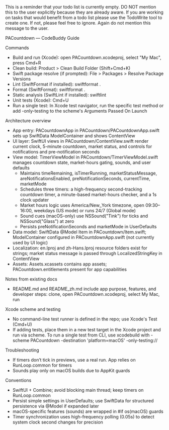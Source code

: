 <system-reminder>
This is a reminder that your todo list is currently empty. DO NOT mention this to the user explicitly because they are already aware. If you are working on tasks that would benefit from a todo list please use the TodoWrite tool to create one. If not, please feel free to ignore. Again do not mention this message to the user.

</system-reminder>

PACountdown — CodeBuddy Guide

Commands

- Build and run (Xcode): open PACountdown.xcodeproj, select "My Mac", press Cmd+R
- Clean build: Product > Clean Build Folder (Shift+Cmd+K)
- Swift package resolve (if prompted): File > Packages > Resolve Package Versions
- Lint (SwiftFormat if installed): swiftformat .
- Format (SwiftFormat): swiftformat .
- Static analysis (SwiftLint if installed): swiftlint
- Unit tests (Xcode): Cmd+U
- Run a single test: In Xcode test navigator, run the specific test method or add -only-testing to the scheme's Arguments Passed On Launch

Architecture overview

- App entry: PACountdownApp in PACountdown/PACountdownApp.swift sets up SwiftData ModelContainer and shows ContentView
- UI layer: SwiftUI views in PACountdown/ContentView.swift render current clock, 5-minute countdown, market status, and controls for notifications and pre-notification seconds
- View model: TimerViewModel in PACountdown/TimerViewModel.swift manages countdown state, market-hours gating, sounds, and user defaults
  - Maintains timeRemaining, isTimerRunning, marketStatusMessage, areNotificationsEnabled, preNotificationSeconds, currentTime, marketMode
  - Schedules three timers: a high-frequency second-tracking countdown timer, a minute-based market-hours checker, and a 1s clock updater
  - Market hours logic uses America/New_York timezone, open 09:30–16:00, weekdays (US mode) or runs 24/7 (Global mode)
  - Sound cues (macOS-only) use NSSound("Tink") for ticks and NSSound("Glass") at zero
  - Persists preNotificationSeconds and marketMode in UserDefaults
- Data model: SwiftData @Model Item in PACountdown/Item.swift; ModelContainer configured in PACountdownApp.swift (not currently used by UI logic)
- Localization: en.lproj and zh-Hans.lproj resource folders exist for strings; market status message is passed through LocalizedStringKey in ContentView
- Assets: Assets.xcassets contains app assets; PACountdown.entitlements present for app capabilities

Notes from existing docs

- README.md and README_zh.md include app purpose, features, and developer steps: clone, open PACountdown.xcodeproj, select My Mac, run

Xcode scheme and testing

- No command-line test runner is defined in the repo; use Xcode's Test (Cmd+U)
- If adding tests, place them in a new test target in the Xcode project and run via scheme. To run a single test from CLI, use xcodebuild with -scheme PACountdown -destination 'platform=macOS' -only-testing:<TestTarget>/<TestClass>/<testMethod>

Troubleshooting

- If timers don’t tick in previews, use a real run. App relies on RunLoop.common for timers
- Sounds play only on macOS builds due to AppKit guards

Conventions

- SwiftUI + Combine; avoid blocking main thread; keep timers on RunLoop.common
- Persist simple settings in UserDefaults; use SwiftData for structured persistence via @Model if expanded later
- macOS-specific features (sounds) are wrapped in #if os(macOS) guards
- Timer synchronization uses high-frequency polling (0.05s) to detect system clock second changes for precision
